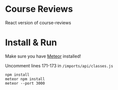 # Course Reviews
React version of course-reviews

# Install & Run

Make sure you have [Meteor](https://www.meteor.com) installed!

Uncomment lines 171-173 in `/imports/api/classes.js`

    npm install
    meteor npm install
    meteor --port 3000
